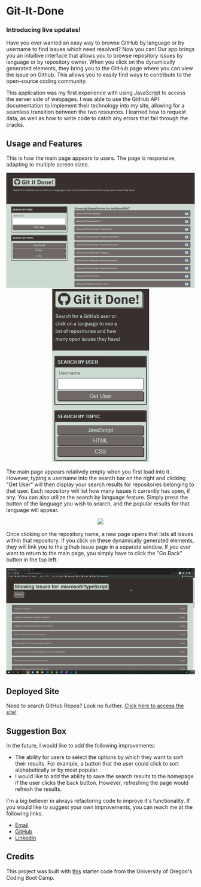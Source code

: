 # Git-It-Done

### Introducing live updates!

Have you ever wanted an easy way to browse GitHub by language or by username to find issues which need resolved? Now you can! Our app brings you an intuitive interface that allows you to browse repository issues by language or by repository owner. When you click on the dynamically generated elements, they bring you to the GitHub page where you can view the issue on Github. This allows you to easily find ways to contribute to the open-source coding community. 

This application was my first experience with using JavaScript to access the server side of webpages. I was able to use the GitHub API documentation to implement their technology into my site, allowing for a seamless transition between the two resources. I learned how to request data, as well as how to write code to catch any errors that fall through the cracks. 

## Usage and Features

This is how the main page appears to users. The page is responsive, adapting to multiple screen sizes.

<p align="center">
<img src="./assets/images/Git-It-Done-Desktop.png"/>
<img src="./assets/images/Git-It-Done-Mobile.png">
</p>

The main page appears relatively empty when you first load into it. However, typing a username into the search bar on the right and clicking "Get User" will then display your search results for repositories belonging to that user. Each repository will list how many issues it currently has open, if any. You can also utilize the search by language feature. Simply press the button of the language you wish to search, and the popular results for that language will appear. 

<p align="center"><img src="./assets/images/Git-It-Done-Gif1.gif"/></p>

Once clicking on the repository name, a new page opens that lists all issues within that repository. If you click on these dynamically generated elements, they will link you to the github issue page in a separate window. If you ever want to return to the main page, you simply have to click the "Go Back" button in the top left. 

<p align="center"><img src="./assets/images/Git-It-Done-Gif2.gif"/></p>

## Deployed Site

Need to search GitHub Repos? Look no further. <a href="https://ashlynn4567.github.io/Git-It-Done/">Click here to access the site!<a>

## Suggestion Box

In the future, I would like to add the following improvements:

- The ability for users to select the options by which they want to sort their results. For example, a button that the user could click to sort alphabetically or by most popular. 
- I would like to add the ability to save the search results to the homepage if the user clicks the back button. However, refreshing the page would refresh the results. 

I'm a big believer in always refactoring code to improve it's functionality. If you would like to suggest your own improvements, you can reach me at the following links.

- <a href="mailto:ashlynn4567@gmail.com">Email<a>
- <a href="https://github.com/ashlynn4567">GitHub<a>
- <a href="https://www.linkedin.com/in/ashley-lynn-smith/">LinkedIn<a>

## Credits

This project was built with <a href="https://static.fullstack-bootcamp.com/module-6/module-6-starter.zip">this</a> starter code from the University of Oregon's Coding Boot Camp.
